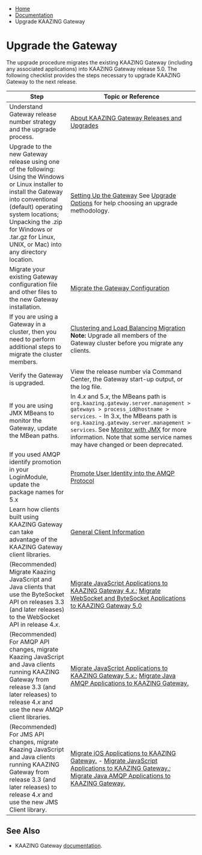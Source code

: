 -   [Home](../../index.md)
-   [Documentation](../index.md)
-   Upgrade KAAZING Gateway

Upgrade the Gateway
============================================

The upgrade procedure migrates the existing KAAZING Gateway (including any associated applications) into KAAZING Gateway release 5.0. The following checklist provides the steps necessary to upgrade KAAZING Gateway to the next release.

| Step                                                                                                                                                                                                                                                                               | Topic or Reference                                                                                                                                                                                                                                                                                                                                            |
|------------------------------------------------------------------------------------------------------------------------------------------------------------------------------------------------------------------------------------------------------------------------------------|---------------------------------------------------------------------------------------------------------------------------------------------------------------------------------------------------------------------------------------------------------------------------------------------------------------------------------------------------------------|
| Understand Gateway release number strategy and the upgrade process.                                                                                                                                                                                                                | [About KAAZING Gateway Releases and Upgrades](c_upgrade_gw.md)                                                                                                                                                                                                                                                                                                |
| Upgrade to the new Gateway release using one of the following: Using the Windows or Linux installer to install the Gateway into conventional (default) operating system locations; Unpacking the .zip for Windows or .tar.gz for Linux, UNIX, or Mac) into any directory location. | [Setting Up the Gateway](../about/setup-guide.md) See [Upgrade Options](c_upgrade_gw.md#upgrade-options) for help choosing an upgrade methodology.                                                                                                                                                                                                         |
| Migrate your existing Gateway configuration file and other files to the new Gateway installation.                                                                                                                                                                                  | [Migrate the Gateway Configuration](p_migrate_gwconfig.md)                                                                                                                                                                                                                                                                                                    |
| If you are using a Gateway in a cluster, then you need to perform additional steps to migrate the cluster members.                                                                                                                                                                 | [Clustering and Load Balancing Migration](../high-availability/u_high_availability.md#clustering-and-load-balancing-migration) **Note:** Upgrade all members of the Gateway cluster before you migrate any clients.                                                                                                                                                                                          |
| Verify the Gateway is upgraded.                                                                                                                                                                                                                                                    | View the release number via Command Center, the Gateway start-up output, or the log file.                                                                                                                                                                                                                                                                     |
| If you are using JMX MBeans to monitor the Gateway, update the MBean paths.                                                                                                                                                                                                        | In 4.*x* and 5.*x*, the MBeans path is `org.kaazing.gateway.server.management > gateways > process_id@hostname > services`. - In 3.x, the MBeans path is `org.kaazing.gateway.server.management > services`. See [Monitor with JMX](../management/p_monitor_jmx.md) for more information. Note that some service names may have changed or been deprecated. |
| If you used AMQP identify promotion in your LoginModule, update the package names for 5.x | [Promote User Identity into the AMQP Protocol](../security/p_auth_user_identity_promotion.md) |
| Learn how clients built using KAAZING Gateway can take advantage of the KAAZING Gateway client libraries.                                                                                                                                                                          | [General Client Information](../dev-general/c_general_client_information.md)                                                                                                                                                                                                                                                                                  |
| (Recommended) Migrate Kaazing JavaScript and Java clients that use the ByteSocket API on releases 3.3 (and later releases) to the WebSocket API in release 4.*x*.                                                                                                                  | [Migrate JavaScript Applications to KAAZING Gateway 4.*x*.](../dev-js/p_dev_js_migrate.md); [Migrate WebSocket and ByteSocket Applications to KAAZING Gateway 5.0](../dev-java/p_dev_java_migrate.md)                                                                                                                                                         |
| (Recommended) For AMQP API changes, migrate Kaazing JavaScript and Java clients running KAAZING Gateway from release 3.3 (and later releases) to release 4.*x* and use the new AMQP client libraries.                                                                              | [Migrate JavaScript Applications to KAAZING Gateway 5.*x*.](../dev-js/p_dev_js_client_amqp.md#migrate-javascript-applications-to-kaazing-gateway-50); [Migrate Java AMQP Applications to KAAZING Gateway.](../dev-java/p_dev_java_client_amqp.md#migrate-java-amqp-applications-to-kaazing-gateway-50)                                                                                                                                                   |
| (Recommended) For JMS API changes, migrate Kaazing JavaScript and Java clients running KAAZING Gateway from release 3.3 (and later releases) to release 4.*x* and use the new JMS Client library.                                                                                  | [Migrate iOS Applications to KAAZING Gateway.](../dev-objc/p_dev_objc_client.md#migrate) - [Migrate JavaScript Applications to KAAZING Gateway.](../dev-js/p_dev_js_client_amqp.md#migrate); [Migrate Java AMQP Applications to KAAZING Gateway.](../dev-java/p_dev_java_client_amqp.md#migrate)                                                           |

See Also
------------------------------

-   KAAZING Gateway [documentation](../index.md).

